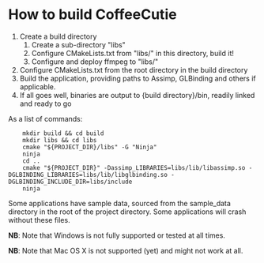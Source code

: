 # How to build CoffeeCutie
 1. Create a build directory
    1. Create a sub-directory "libs"
    2. Configure CMakeLists.txt from "libs/" in this directory, build it!
    3. Configure and deploy ffmpeg to "libs/"
 2. Configure CMakeLists.txt from the root directory in the build directory
 3. Build the application, providing paths to Assimp, GLBinding and others if applicable.
 4. If all goes well, binaries are output to {build directory}/bin, readily linked and ready to go

As a list of commands:

        mkdir build && cd build
        mkdir libs && cd libs
        cmake "${PROJECT_DIR}/libs" -G "Ninja"
        ninja
        cd ..
        cmake "${PROJECT_DIR}" -Dassimp_LIBRARIES=libs/lib/libassimp.so -DGLBINDING_LIBRARIES=libs/lib/libglbinding.so -DGLBINDING_INCLUDE_DIR=libs/include
        ninja

Some applications have sample data, sourced from the sample_data directory in the root of the project directory. Some applications will crash without these files.

**NB**: Note that Windows is not fully supported or tested at all times.

**NB**: Note that Mac OS X is not supported (yet) and might not work at all.
